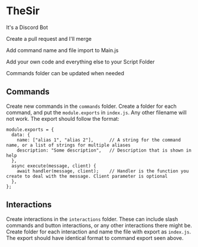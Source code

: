 # TheSir

It's a Discord Bot

Create a pull request and I'll merge

Add command name and file import to Main.js

Add your own code and everything else to your Script Folder

Commands folder can be updated when needed

## Commands

Create new commands in the `commands` folder. Create a folder for each command, and put the `module.exports` in `index.js`. Any other filename will not work. The export should follow the format:

```
module.exports = {
  data: {
    name: ["alias 1", "alias 2"],      // A string for the command name, or a list of strings for multiple aliases
    description: "Some description",   // Description that is shown in help
  },
  async execute(message, client) {
    await handler(message, client);    // Handler is the function you create to deal with the message. Client parameter is optional
  },
};
```

## Interactions

Create interactions in the `interactions` folder. These can include slash commands and button interactions, or any other interactions there might be. Create folder for each interaction and name the file with export as `index.js`. The export should have identical format to command export seen above.
